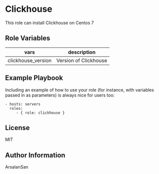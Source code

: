 Clickhouse
=========

This role can install Clickhouse on Centos 7

Role Variables
--------------

|vars|description|
|--------|-------------|
|clickhouse_version|Version of Clickhouse|

Example Playbook
----------------

Including an example of how to use your role (for instance, with variables passed in as parameters) is always nice for users too:

    - hosts: servers
      roles:
         - { role: clickhouse }

License
-------

MIT

Author Information
------------------

ArsalanSan
